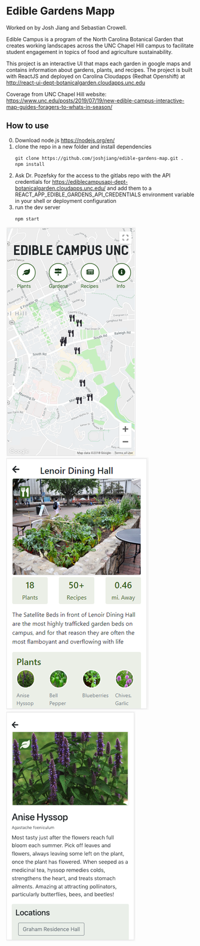 # Edible Gardens Mapp

Worked on by Josh Jiang and Sebastian Crowell.

Edible Campus is a program of the North Carolina Botanical Garden that creates working landscapes across the UNC Chapel Hill campus to facilitate student engagement in topics of food and agriculture sustainability.

This project is an interactive UI that maps each garden in google maps and contains information about gardens, plants, and recipes. The project is built with ReactJS and deployed on Carolina Cloudapps (Redhat Openshift) at http://react-ui-dept-botanicalgarden.cloudapps.unc.edu

Coverage from UNC Chapel Hill website: https://www.unc.edu/posts/2019/07/19/new-edible-campus-interactive-map-guides-foragers-to-whats-in-season/

## How to use 
 0. Download node.js https://nodejs.org/en/
 1. clone the repo in a new folder and install dependencies 
    ``` 
    git clone https://github.com/joshjiang/edible-gardens-map.git .
    npm install
    ```
 2. Ask Dr. Pozefsky for the access to the gitlabs repo with the API credentials for https://ediblecampusapi-dept-botanicalgarden.cloudapps.unc.edu/ and add them to a REACT_APP_EDIBLE_GARDENS_API_CREDENTIALS environment variable in your shell or deployment configuration
 3. run the dev server 
    ``` 
    npm start
    ```


![](home.png)
![](garden.png)
![](plant.png)